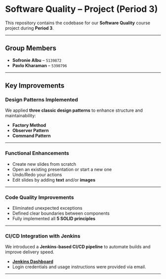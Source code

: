 # Software Quality – Project (Period 3)

This repository contains the codebase for our **Software Quality** course project during **Period 3**.

---

## Group Members

- **Sofronie Albu** – `5139872`  
- **Pavlo Kharaman** – `5390796`

---

## Key Improvements

### Design Patterns Implemented
We applied **three classic design patterns** to enhance structure and maintainability:

- **Factory Method**
- **Observer Pattern**
- **Command Pattern**

---

### Functional Enhancements

- Create new slides from scratch  
- Open an existing presentation or start a new one  
- Undo/Redo your actions  
- Edit slides by adding **text** and/or **images**

---

### Code Quality Improvements

- Eliminated unexpected exceptions  
- Defined clear boundaries between components  
- Fully implemented all **5 SOLID principles**

---

### CI/CD Integration with Jenkins

We introduced a **Jenkins-based CI/CD pipeline** to automate builds and improve delivery speed.

- [**Jenkins Dashboard**](http://188.166.40.184:8000/)
- Login credentials and usage instructions were provided via email.

---
